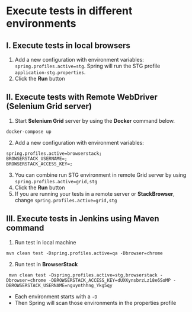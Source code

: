 # Execute tests in different environments
## I. Execute tests in local browsers
1. Add a new configuration with environment variables: `spring.profiles.active=stg`. Spring will run the STG profile `application-stg.properties`. 
2. Click the **Run** button


## II. Execute tests with Remote WebDriver (Selenium Grid server)
1. Start **Selenium Grid** server by using the **Docker** command below.

```shell
docker-compose up
```

2. Add a new configuration with environment variables:
```shell
spring.profiles.active=browserstack;
BROWSERSTACK_USERNAME=;
BROWSERSTACK_ACCESS_KEY=;
```
3. You can combine run STG environment in remote Grid server by using `spring.profiles.active=grid,stg`
3. Click the **Run** button
4. If you are running your tests in a remote server or **StackBrowser**, change `spring.profiles.active=grid,stg`

## III. Execute tests in Jenkins using Maven command
1. Run test in local machine
```shell
mvn clean test -Dspring.profiles.active=qa -Dbrowser=chrome
```
2. Run test in **BrowserStack**
```shell
 mvn clean test -Dspring.profiles.active=stg,browserstack -Dbrowser=chrome -DBROWSERSTACK_ACCESS_KEY=dUXKynsbrzLz18e6SoMP -DBROWSERSTACK_USERNAME=nguynthhng_Ykg5qy
```
- Each environment starts with a `-D`
- Then Spring will scan those environments in the properties profile